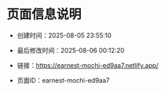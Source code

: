 # 页面信息说明

- 创建时间：2025-08-05 23:55:10

- 最后修改时间：2025-08-06 00:12:20

- 链接：https://earnest-mochi-ed9aa7.netlify.app/

- 页面ID：earnest-mochi-ed9aa7
